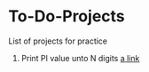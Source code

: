 # To-Do-Projects
List of projects for practice
1. Print PI value unto N digits
[a link](https://github.com/sunshine399/pigenrator.git)
